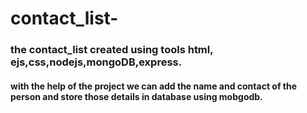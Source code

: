 # contact_list-
### the contact_list created using tools html, ejs,css,nodejs,mongoDB,express.
#### with the help of the project we can add the name and contact of the person and store those details in database using mobgodb.
